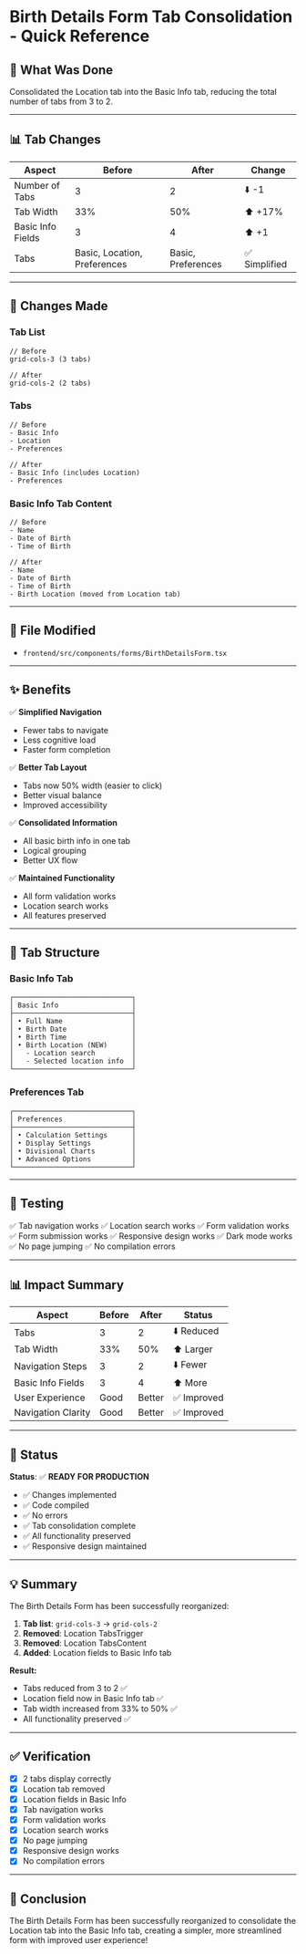 # Birth Details Form Tab Consolidation - Quick Reference

## 🎯 What Was Done

Consolidated the Location tab into the Basic Info tab, reducing the total number of tabs from 3 to 2.

---

## 📊 Tab Changes

| Aspect | Before | After | Change |
|--------|--------|-------|--------|
| Number of Tabs | 3 | 2 | ⬇️ -1 |
| Tab Width | 33% | 50% | ⬆️ +17% |
| Basic Info Fields | 3 | 4 | ⬆️ +1 |
| Tabs | Basic, Location, Preferences | Basic, Preferences | ✅ Simplified |

---

## 🔧 Changes Made

### **Tab List**
```tsx
// Before
grid-cols-3 (3 tabs)

// After
grid-cols-2 (2 tabs)
```

### **Tabs**
```tsx
// Before
- Basic Info
- Location
- Preferences

// After
- Basic Info (includes Location)
- Preferences
```

### **Basic Info Tab Content**
```tsx
// Before
- Name
- Date of Birth
- Time of Birth

// After
- Name
- Date of Birth
- Time of Birth
- Birth Location (moved from Location tab)
```

---

## 📁 File Modified

- `frontend/src/components/forms/BirthDetailsForm.tsx`

---

## ✨ Benefits

✅ **Simplified Navigation**
- Fewer tabs to navigate
- Less cognitive load
- Faster form completion

✅ **Better Tab Layout**
- Tabs now 50% width (easier to click)
- Better visual balance
- Improved accessibility

✅ **Consolidated Information**
- All basic birth info in one tab
- Logical grouping
- Better UX flow

✅ **Maintained Functionality**
- All form validation works
- Location search works
- All features preserved

---

## 📱 Tab Structure

### **Basic Info Tab**
```
┌─────────────────────────────┐
│ Basic Info                  │
├─────────────────────────────┤
│ • Full Name                 │
│ • Birth Date                │
│ • Birth Time                │
│ • Birth Location (NEW)      │
│   - Location search         │
│   - Selected location info  │
└─────────────────────────────┘
```

### **Preferences Tab**
```
┌─────────────────────────────┐
│ Preferences                 │
├─────────────────────────────┤
│ • Calculation Settings      │
│ • Display Settings          │
│ • Divisional Charts         │
│ • Advanced Options          │
└─────────────────────────────┘
```

---

## 🧪 Testing

✅ Tab navigation works
✅ Location search works
✅ Form validation works
✅ Form submission works
✅ Responsive design works
✅ Dark mode works
✅ No page jumping
✅ No compilation errors

---

## 📊 Impact Summary

| Aspect | Before | After | Status |
|--------|--------|-------|--------|
| Tabs | 3 | 2 | ⬇️ Reduced |
| Tab Width | 33% | 50% | ⬆️ Larger |
| Navigation Steps | 3 | 2 | ⬇️ Fewer |
| Basic Info Fields | 3 | 4 | ⬆️ More |
| User Experience | Good | Better | ✅ Improved |
| Navigation Clarity | Good | Better | ✅ Improved |

---

## 🚀 Status

**Status**: ✅ **READY FOR PRODUCTION**

- ✅ Changes implemented
- ✅ Code compiled
- ✅ No errors
- ✅ Tab consolidation complete
- ✅ All functionality preserved
- ✅ Responsive design maintained

---

## 💡 Summary

The Birth Details Form has been successfully reorganized:

1. **Tab list**: `grid-cols-3` → `grid-cols-2`
2. **Removed**: Location TabsTrigger
3. **Removed**: Location TabsContent
4. **Added**: Location fields to Basic Info tab

**Result:**
- Tabs reduced from 3 to 2 ✅
- Location field now in Basic Info tab ✅
- Tab width increased from 33% to 50% ✅
- All functionality preserved ✅

---

## ✅ Verification

- [x] 2 tabs display correctly
- [x] Location tab removed
- [x] Location fields in Basic Info
- [x] Tab navigation works
- [x] Form validation works
- [x] Location search works
- [x] No page jumping
- [x] Responsive design works
- [x] No compilation errors

---

## 🎉 Conclusion

The Birth Details Form has been successfully reorganized to consolidate the Location tab into the Basic Info tab, creating a simpler, more streamlined form with improved user experience!


